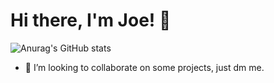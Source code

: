
# Hi there, I'm Joe! 👋
![Anurag's GitHub stats](https://github-readme-stats.vercel.app/api?username=Josh-techie&show_icons=true&theme=radical)

- 💞️ I’m looking to collaborate on some projects, just dm me. 

<!---
Joe-2002/Joe-2002 is a ✨ special ✨ repository because its `README.md` (this file) appears on your GitHub profile.
You can click the Preview link to take a look at your changes.
--->


